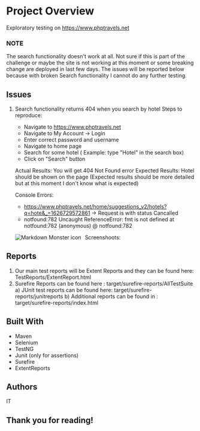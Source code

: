 
# Project Overview

Exploratory testing on https://www.phptravels.net

### NOTE

The search functionality doesn't work at all. Not sure if this is part of the challenge or maybe the site is not working at this moment or some breaking change are deployed in last few days.
The issues will be reported below because with broken Search functionality I cannot do any further testing.


## Issues

1. Search functionality returns 404 when you search by hotel
    Steps to reproduce: 
    * Navigate to https://www.phptravels.net
    * Navigate to My Account -> Login
    * Enter correct password and username 
    * Navigate to home page 
    * Search for some hotel ( Example: type "Hotel" in the search box) 
    * Click on "Search" button 
    
    Actual Results: You will get 404 Not Found error
    Expected Results: Hotel should be shown on the page (Expected results should be more detailed but at this moment I don't know what is expected)
    
    Console Errors: 
    * https://www.phptravels.net/home/suggestions_v2/hotels?q=hote&_=1626729572861 -> Request is with status Cancalled
    * notfound:782 Uncaught ReferenceError: fmt is not defined
        at notfound:782
    (anonymous) @ notfound:782

    Screenshoots: 
   <img src="Capture1.PG"
        alt="Markdown Monster icon"
        style="float: left; margin-right: 10px;" />

## Reports

1. Our main test reports will be Extent Reports and they can be found here: TestReports/ExtentReport.html
2. Surefire Reports can be found here : target/surefire-reports/AllTestSuite
a) JUnit test reports can be found here: target/surefire-reports/junitreports
b) Additional reports can be found in : target/surefire-reports/index.html



## Built With

* Maven
* Selenium
* TestNG
* Junit (only for assertions)
* Surefire
* ExtentReports


## Authors

IT


## Thank you for reading! 

